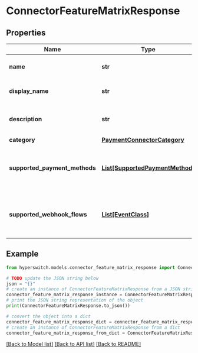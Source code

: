 # ConnectorFeatureMatrixResponse


## Properties

Name | Type | Description | Notes
------------ | ------------- | ------------- | -------------
**name** | **str** | The name of the connector | 
**display_name** | **str** | The display name of the connector | [optional] 
**description** | **str** | The description of the connector | [optional] 
**category** | [**PaymentConnectorCategory**](PaymentConnectorCategory.md) |  | [optional] 
**supported_payment_methods** | [**List[SupportedPaymentMethod]**](SupportedPaymentMethod.md) | The list of payment methods supported by the connector | 
**supported_webhook_flows** | [**List[EventClass]**](EventClass.md) | The list of webhook flows supported by the connector | [optional] 

## Example

```python
from hyperswitch.models.connector_feature_matrix_response import ConnectorFeatureMatrixResponse

# TODO update the JSON string below
json = "{}"
# create an instance of ConnectorFeatureMatrixResponse from a JSON string
connector_feature_matrix_response_instance = ConnectorFeatureMatrixResponse.from_json(json)
# print the JSON string representation of the object
print(ConnectorFeatureMatrixResponse.to_json())

# convert the object into a dict
connector_feature_matrix_response_dict = connector_feature_matrix_response_instance.to_dict()
# create an instance of ConnectorFeatureMatrixResponse from a dict
connector_feature_matrix_response_from_dict = ConnectorFeatureMatrixResponse.from_dict(connector_feature_matrix_response_dict)
```
[[Back to Model list]](../README.md#documentation-for-models) [[Back to API list]](../README.md#documentation-for-api-endpoints) [[Back to README]](../README.md)


